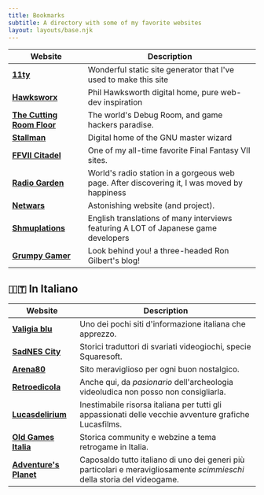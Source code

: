 ```yaml
---
title: Bookmarks
subtitle: A directory with some of my favorite websites
layout: layouts/base.njk
---
```


| Website | Description |
|------------------------------------------------------------------------------|-----------------------------------------------------------------------------------------------------------------------------------------------------------------------------|
| [**11ty**](http://www.11ty.io) | Wonderful static site generator that I've used to make this site |
| [**Hawksworx**](https://www.hawksworx.com/) | Phil Hawksworth digital home, pure web-dev inspiration |
| [**The Cutting Room Floor**](https://tcrf.net/) | The world's Debug Room, and game hackers paradise. |
| [**Stallman**](https://stallman.org/) | Digital home of the GNU master wizard |
| [**FFVII Citadel**](http://www.ff7citadel.com) | One of my all-time favorite Final Fantasy VII sites. |
| [**Radio Garden**](https://radio.garden/) | World's radio station in a gorgeous web page. After discovering it, I was moved by happiness |
| [**Netwars**](http://www.netwars-project.com/) | Astonishing website (and project). |
| [**Shmuplations**](https://shmuplations.com/) | English translations of many interviews featuring A LOT of Japanese game developers |
| [**Grumpy Gamer**](https://grumpygamer.com/)|Look behind you! a three-headed Ron Gilbert's blog!|

## 🇮🇹 In Italiano

| Website | Description |
|------------------------------------------------------------------------------|-----------------------------------------------------------------------------------------------------------------------------------------------------------------------------|
| [**Valigia blu**](https://www.valigiablu.it/) | Uno dei pochi siti d'informazione italiana che apprezzo.|
| [**SadNES City**](https://www.sadnescity.it/) | Storici traduttori di svariati videogiochi, specie Squaresoft. |
| [**Arena80**](http://www.arena80.it/) | Sito meraviglioso per ogni buon nostalgico. |
| [**Retroedicola**](https://www.retroedicola.it/) | Anche qui, da _pasionario_ dell'archeologia videoludica non posso non consigliarla.|
| [**Lucasdelirium**](https://www.lucasdelirium.it/) | Inestimabile risorsa italiana per tutti gli appassionati delle vecchie avventure grafiche Lucasfilms. |
| [**Old Games Italia**](http://oldgamesitalia.net/) |  Storica community e webzine a tema retrogame in Italia. |
| [**Adventure's Planet**](https://www.adventuresplanet.it/) | Caposaldo tutto italiano di uno dei generi più particolari e meravigliosamente _scimmieschi_ della storia del videogame. |
